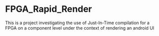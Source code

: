 # FPGA_Rapid_Render
This is a project investigating the use of Just-In-Time compilation for a FPGA on a component level under the context of rendering an android UI
